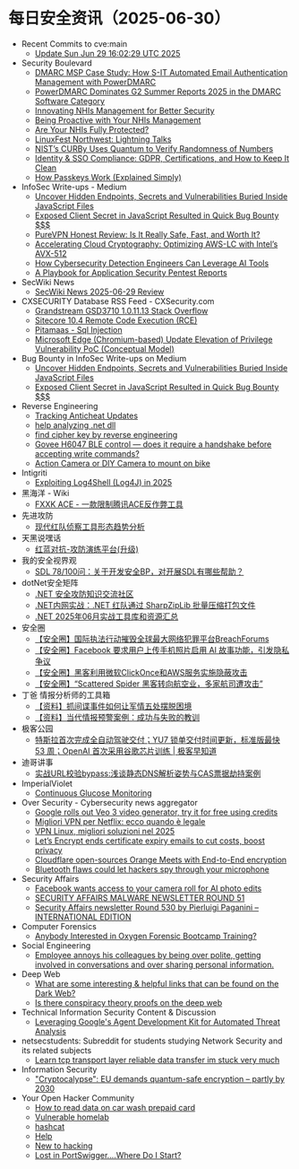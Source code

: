 # 每日安全资讯（2025-06-30）

- Recent Commits to cve:main
  - [Update Sun Jun 29 16:02:29 UTC 2025](https://github.com/trickest/cve/commit/12b7233e6bdb45656ba28b69dcfe51aa05beeb20)
- Security Boulevard
  - [DMARC MSP Case Study: How S-IT Automated Email Authentication Management with PowerDMARC](https://securityboulevard.com/2025/06/dmarc-msp-case-study-how-s-it-automated-email-authentication-management-with-powerdmarc-2/?utm_source=rss&utm_medium=rss&utm_campaign=dmarc-msp-case-study-how-s-it-automated-email-authentication-management-with-powerdmarc-2)
  - [PowerDMARC Dominates G2 Summer Reports 2025 in the DMARC Software Category](https://securityboulevard.com/2025/06/powerdmarc-dominates-g2-summer-reports-2025-in-the-dmarc-software-category-2/?utm_source=rss&utm_medium=rss&utm_campaign=powerdmarc-dominates-g2-summer-reports-2025-in-the-dmarc-software-category-2)
  - [Innovating NHIs Management for Better Security](https://securityboulevard.com/2025/06/innovating-nhis-management-for-better-security/?utm_source=rss&utm_medium=rss&utm_campaign=innovating-nhis-management-for-better-security)
  - [Being Proactive with Your NHIs Management](https://securityboulevard.com/2025/06/being-proactive-with-your-nhis-management/?utm_source=rss&utm_medium=rss&utm_campaign=being-proactive-with-your-nhis-management)
  - [Are Your NHIs Fully Protected?](https://securityboulevard.com/2025/06/are-your-nhis-fully-protected/?utm_source=rss&utm_medium=rss&utm_campaign=are-your-nhis-fully-protected)
  - [LinuxFest Northwest:  Lightning Talks](https://securityboulevard.com/2025/06/linuxfest-northwest-lightning-talks/?utm_source=rss&utm_medium=rss&utm_campaign=linuxfest-northwest-lightning-talks)
  - [NIST’s CURBy Uses Quantum to Verify Randomness of Numbers](https://securityboulevard.com/2025/06/nists-curby-uses-quantum-to-verify-randomness-of-numbers/?utm_source=rss&utm_medium=rss&utm_campaign=nists-curby-uses-quantum-to-verify-randomness-of-numbers)
  - [Identity & SSO Compliance: GDPR, Certifications, and How to Keep It Clean](https://securityboulevard.com/2025/06/identity-sso-compliance-gdpr-certifications-and-how-to-keep-it-clean/?utm_source=rss&utm_medium=rss&utm_campaign=identity-sso-compliance-gdpr-certifications-and-how-to-keep-it-clean)
  - [How Passkeys Work (Explained Simply)](https://securityboulevard.com/2025/06/how-passkeys-work-explained-simply/?utm_source=rss&utm_medium=rss&utm_campaign=how-passkeys-work-explained-simply)
- InfoSec Write-ups - Medium
  - [Uncover Hidden Endpoints, Secrets and Vulnerabilities Buried Inside JavaScript Files](https://infosecwriteups.com/uncover-hidden-endpoints-secrets-and-vulnerabilities-buried-inside-javascript-files-ea965b43f969?source=rss----7b722bfd1b8d---4)
  - [Exposed Client Secret in JavaScript Resulted in Quick Bug Bounty $$$](https://infosecwriteups.com/exposed-client-secret-in-javascript-resulted-in-quick-bug-bounty-35a609be138d?source=rss----7b722bfd1b8d---4)
  - [PureVPN Honest Review: Is It Really Safe, Fast, and Worth It?](https://infosecwriteups.com/purevpn-honest-review-is-it-really-safe-fast-and-worth-it-e3119588da85?source=rss----7b722bfd1b8d---4)
  - [​​Accelerating Cloud Cryptography: Optimizing AWS-LC with Intel’s AVX-512](https://infosecwriteups.com/accelerating-cloud-cryptography-optimizing-aws-lc-with-intels-avx-512-31901e2ef566?source=rss----7b722bfd1b8d---4)
  - [How Cybersecurity Detection Engineers Can Leverage AI Tools](https://infosecwriteups.com/how-cybersecurity-detection-engineers-can-leverage-ai-tools-0707d746e229?source=rss----7b722bfd1b8d---4)
  - [A Playbook for Application Security Pentest Reports](https://infosecwriteups.com/a-playbook-for-application-security-pentest-reports-a2c9a7f430fc?source=rss----7b722bfd1b8d---4)
- SecWiki News
  - [SecWiki News 2025-06-29 Review](http://www.sec-wiki.com/?2025-06-29)
- CXSECURITY Database RSS Feed - CXSecurity.com
  - [Grandstream GSD3710 1.0.11.13 Stack Overflow](https://cxsecurity.com/issue/WLB-2025060031)
  - [Sitecore 10.4 Remote Code Execution (RCE)](https://cxsecurity.com/issue/WLB-2025060030)
  - [Pitamaas - Sql Injection](https://cxsecurity.com/issue/WLB-2025060029)
  - [Microsoft Edge (Chromium-based) Update Elevation of Privilege Vulnerability PoC (Conceptual Model)](https://cxsecurity.com/issue/WLB-2025060028)
- Bug Bounty in InfoSec Write-ups on Medium
  - [Uncover Hidden Endpoints, Secrets and Vulnerabilities Buried Inside JavaScript Files](https://infosecwriteups.com/uncover-hidden-endpoints-secrets-and-vulnerabilities-buried-inside-javascript-files-ea965b43f969?source=rss----7b722bfd1b8d--bug_bounty)
  - [Exposed Client Secret in JavaScript Resulted in Quick Bug Bounty $$$](https://infosecwriteups.com/exposed-client-secret-in-javascript-resulted-in-quick-bug-bounty-35a609be138d?source=rss----7b722bfd1b8d--bug_bounty)
- Reverse Engineering
  - [Tracking Anticheat Updates](https://www.reddit.com/r/ReverseEngineering/comments/1lnd88c/tracking_anticheat_updates/)
  - [help analyzing .net dll](https://www.reddit.com/r/ReverseEngineering/comments/1lnicru/help_analyzing_net_dll/)
  - [find cipher key by reverse engineering](https://www.reddit.com/r/ReverseEngineering/comments/1lnhvg2/find_cipher_key_by_reverse_engineering/)
  - [Govee H6047 BLE control — does it require a handshake before accepting write commands?](https://www.reddit.com/r/ReverseEngineering/comments/1ln65w0/govee_h6047_ble_control_does_it_require_a/)
  - [Action Camera or DIY Camera to mount on bike](https://www.reddit.com/r/ReverseEngineering/comments/1ln7vd9/action_camera_or_diy_camera_to_mount_on_bike/)
- Intigriti
  - [Exploiting Log4Shell (Log4J) in 2025](https://www.intigriti.com/researchers/blog/hacking-tools/exploiting-log4shell-log4j)
- 黑海洋 - Wiki
  - [FXXK ACE - 一款限制腾讯ACE反作弊工具](https://blog.upx8.com/4821)
- 先进攻防
  - [现代红队侦察工具形态趋势分析](https://mp.weixin.qq.com/s?__biz=MzI1MDA1MjcxMw==&mid=2649908434&idx=1&sn=0528f0f6a586772b52c639943b66b495)
- 天黑说嘿话
  - [红蓝对抗-攻防演练平台(升级)](https://mp.weixin.qq.com/s?__biz=MzI5NTQ5MTAzMA==&mid=2247484487&idx=1&sn=0a240503c3d6a705b64eff40fe808d41)
- 我的安全视界观
  - [SDL 78/100问：关于开发安全BP，对开展SDL有哪些帮助？](https://mp.weixin.qq.com/s?__biz=MzI3Njk2OTIzOQ==&mid=2247486940&idx=1&sn=d777fc7cf5cb91055412b655ca9ab818)
- dotNet安全矩阵
  - [.NET 安全攻防知识交流社区](https://mp.weixin.qq.com/s?__biz=MzUyOTc3NTQ5MA==&mid=2247499972&idx=2&sn=1ed21298d15e5bb2b7ea44c88c5c650d)
  - [.NET内网实战：.NET 红队通过 SharpZipLib 批量压缩打包文件](https://mp.weixin.qq.com/s?__biz=MzUyOTc3NTQ5MA==&mid=2247499972&idx=1&sn=317de9c04688bfd7ef709e8e535786db)
  - [.NET 2025年06月实战工具库和资源汇总](https://mp.weixin.qq.com/s?__biz=MzUyOTc3NTQ5MA==&mid=2247499972&idx=3&sn=d38d0b1cd1b5a412663e51d14e8968a5)
- 安全圈
  - [【安全圈】国际执法行动摧毁全球最大网络犯罪平台BreachForums](https://mp.weixin.qq.com/s?__biz=MzIzMzE4NDU1OQ==&mid=2652070419&idx=1&sn=a1af0a522bce16c7e9d9668199c631d2)
  - [【安全圈】Facebook 要求用户上传手机照片启用 AI 故事功能，引发隐私争议](https://mp.weixin.qq.com/s?__biz=MzIzMzE4NDU1OQ==&mid=2652070419&idx=2&sn=d3e7fe8398a108ccc5c964d1012e8882)
  - [【安全圈】黑客利用微软ClickOnce和AWS服务实施隐蔽攻击](https://mp.weixin.qq.com/s?__biz=MzIzMzE4NDU1OQ==&mid=2652070419&idx=3&sn=35a5e80bfccf521110da315693b4ddf3)
  - [【安全圈】“Scattered Spider 黑客转向航空业，多家航司遭攻击”](https://mp.weixin.qq.com/s?__biz=MzIzMzE4NDU1OQ==&mid=2652070419&idx=4&sn=c2521d59a472656de7dd5caceab17eac)
- 丁爸 情报分析师的工具箱
  - [【资料】抓间谍事件如何让军情五处摆脱困境](https://mp.weixin.qq.com/s?__biz=MzI2MTE0NTE3Mw==&mid=2651150934&idx=1&sn=3204253676f9c7786b06f68fd3d0b021)
  - [【资料】当代情报预警案例：成功与失败的教训](https://mp.weixin.qq.com/s?__biz=MzI2MTE0NTE3Mw==&mid=2651150934&idx=2&sn=420fc808098fb1f7e974f3848a7d6277)
- 极客公园
  - [特斯拉首次完成全自动驾驶交付；YU7 锁单交付时间更新，标准版最快 53 周；OpenAI 首次采用谷歌芯片训练 | 极客早知道](https://mp.weixin.qq.com/s?__biz=MTMwNDMwODQ0MQ==&mid=2653081899&idx=1&sn=77cc136817f9e1452da48751d9afca6d)
- 迪哥讲事
  - [实战URL校验bypass:浅谈静态DNS解析姿势与CAS票据劫持案例](https://mp.weixin.qq.com/s?__biz=MzIzMTIzNTM0MA==&mid=2247497787&idx=1&sn=4ebbcb3eb2379e0276c6f2b799256877)
- ImperialViolet
  - [Continuous Glucose Monitoring](http://www.imperialviolet.org/2025/06/29/cgm.html)
- Over Security - Cybersecurity news aggregator
  - [Google rolls out Veo 3 video generator, try it for free using credits](https://www.bleepingcomputer.com/news/artificial-intelligence/google-rolls-out-veo-3-video-generator-try-it-for-free-using-credits/)
  - [Migliori VPN per Netflix: ecco quando è legale](https://www.cybersecurity360.it/cybersecurity-nazionale/migliori-vpn-per-netflix/)
  - [VPN Linux, migliori soluzioni nel 2025](https://www.cybersecurity360.it/cultura-cyber/vpn-linux-migliori-soluzioni-per-navigare-sicuri/)
  - [Let’s Encrypt ends certificate expiry emails to cut costs, boost privacy](https://www.bleepingcomputer.com/news/security/lets-encrypt-ends-certificate-expiry-emails-to-cut-costs-boost-privacy/)
  - [Cloudflare open-sources Orange Meets with End-to-End encryption](https://www.bleepingcomputer.com/news/security/cloudflare-open-sources-orange-meets-with-end-to-end-encryption/)
  - [Bluetooth flaws could let hackers spy through your microphone](https://www.bleepingcomputer.com/news/security/bluetooth-flaws-could-let-hackers-spy-through-your-microphone/)
- Security Affairs
  - [Facebook wants access to your camera roll for AI photo edits](https://securityaffairs.com/179434/social-networks/facebook-wants-access-to-your-camera-roll-for-ai-photo-edits.html)
  - [SECURITY AFFAIRS MALWARE NEWSLETTER ROUND 51](https://securityaffairs.com/179429/breaking-news/security-affairs-malware-newsletter-round-51.html)
  - [Security Affairs newsletter Round 530 by Pierluigi Paganini – INTERNATIONAL EDITION](https://securityaffairs.com/179423/breaking-news/security-affairs-newsletter-round-530-by-pierluigi-paganini-international-edition.html)
- Computer Forensics
  - [Anybody Interested in Oxygen Forensic Bootcamp Training?](https://www.reddit.com/r/computerforensics/comments/1lnm6vq/anybody_interested_in_oxygen_forensic_bootcamp/)
- Social Engineering
  - [Employee annoys his colleagues by being over polite, getting involved in conversations and over sharing personal information.](https://www.reddit.com/r/SocialEngineering/comments/1lnmdzx/employee_annoys_his_colleagues_by_being_over/)
- Deep Web
  - [What are some interesting & helpful links that can be found on the Dark Web?](https://www.reddit.com/r/deepweb/comments/1lng18d/what_are_some_interesting_helpful_links_that_can/)
  - [Is there conspiracy theory proofs on the deep web](https://www.reddit.com/r/deepweb/comments/1lnb93r/is_there_conspiracy_theory_proofs_on_the_deep_web/)
- Technical Information Security Content & Discussion
  - [Leveraging Google's Agent Development Kit for Automated Threat Analysis](https://www.reddit.com/r/netsec/comments/1ln2xn0/leveraging_googles_agent_development_kit_for/)
- netsecstudents: Subreddit for students studying Network Security and its related subjects
  - [Learn tcp transport layer reliable data transfer im stuck very much](https://www.reddit.com/r/netsecstudents/comments/1lnb7m9/learn_tcp_transport_layer_reliable_data_transfer/)
- Information Security
  - ["Cryptocalypse": EU demands quantum-safe encryption – partly by 2030](https://www.reddit.com/r/Information_Security/comments/1ln7pwh/cryptocalypse_eu_demands_quantumsafe_encryption/)
- Your Open Hacker Community
  - [How to read data on car wash prepaid card](https://www.reddit.com/r/HowToHack/comments/1lnnhd9/how_to_read_data_on_car_wash_prepaid_card/)
  - [Vulnerable homelab](https://www.reddit.com/r/HowToHack/comments/1lnd3c8/vulnerable_homelab/)
  - [hashcat](https://www.reddit.com/r/HowToHack/comments/1lnbck9/hashcat/)
  - [Help](https://www.reddit.com/r/HowToHack/comments/1lnmg47/help/)
  - [New to hacking](https://www.reddit.com/r/HowToHack/comments/1ln6qs3/new_to_hacking/)
  - [Lost in PortSwigger....Where Do I Start?](https://www.reddit.com/r/HowToHack/comments/1ln2cdb/lost_in_portswiggerwhere_do_i_start/)
